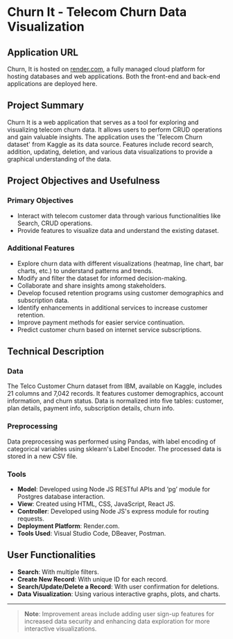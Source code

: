 # Churn It - Telecom Churn Data Visualization

## Application URL

Churn, It is hosted on [render.com](https://customer-churn-dl7t.onrender.com/), a fully managed cloud platform for hosting databases and web applications. Both the front-end and back-end applications are deployed here.

## Project Summary

Churn It is a web application that serves as a tool for exploring and visualizing telecom churn data. It allows users to perform CRUD operations and gain valuable insights. The application uses the 'Telecom Churn dataset' from Kaggle as its data source. Features include record search, addition, updating, deletion, and various data visualizations to provide a graphical understanding of the data.

## Project Objectives and Usefulness

### Primary Objectives

- Interact with telecom customer data through various functionalities like Search, CRUD operations.
- Provide features to visualize data and understand the existing dataset.

### Additional Features

- Explore churn data with different visualizations (heatmap, line chart, bar charts, etc.) to understand patterns and trends.
- Modify and filter the dataset for informed decision-making.
- Collaborate and share insights among stakeholders.
- Develop focused retention programs using customer demographics and subscription data.
- Identify enhancements in additional services to increase customer retention.
- Improve payment methods for easier service continuation.
- Predict customer churn based on internet service subscriptions.

## Technical Description

### Data

The Telco Customer Churn dataset from IBM, available on Kaggle, includes 21 columns and 7,042 records. It features customer demographics, account information, and churn status. Data is normalized into five tables: customer, plan details, payment info, subscription details, churn info.

### Preprocessing

Data preprocessing was performed using Pandas, with label encoding of categorical variables using sklearn's Label Encoder. The processed data is stored in a new CSV file.

### Tools

- **Model**: Developed using Node JS RESTful APIs and ‘pg’ module for Postgres database interaction.
- **View**: Created using HTML, CSS, JavaScript, React JS.
- **Controller**: Developed using Node JS's express module for routing requests.
- **Deployment Platform**: Render.com.
- **Tools Used**: Visual Studio Code, DBeaver, Postman.

## User Functionalities

- **Search**: With multiple filters.
- **Create New Record**: With unique ID for each record.
- **Search/Update/Delete a Record**: With user confirmation for deletions.
- **Data Visualization**: Using various interactive graphs, plots, and charts.

---

> **Note**: Improvement areas include adding user sign-up features for increased data security and enhancing data exploration for more interactive visualizations.

